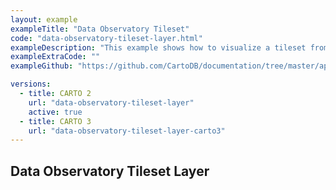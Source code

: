 ```yaml
---
layout: example
exampleTitle: "Data Observatory Tileset"
code: "data-observatory-tileset-layer.html"
exampleDescription: "This example shows how to visualize a tileset from our public repository of Data Observatory tilesets. Learn more and access the full list of available tilesets [here](/data-observatory/example-tilesets/)."
exampleExtraCode: ""
exampleGithub: "https://github.com/CartoDB/documentation/tree/master/app/content/deck-gl/examples/basic-examples/data-observatory-tileset-layer.html"

versions:
  - title: CARTO 2
    url: "data-observatory-tileset-layer"
    active: true
  - title: CARTO 3
    url: "data-observatory-tileset-layer-carto3"
---
```

## Data Observatory Tileset Layer